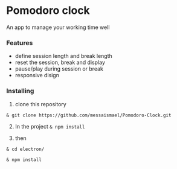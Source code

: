 # Pomodoro clock

An app to manage your working time well

### Features
- define session length and break length
- reset the session, break and display
- pause/play during session or break
- responsive disign

### Installing

 1. clone this repository
 
``
& git clone https://github.com/messaismael/Pomodoro-Clock.git
``

 2. In the project
   ``
   & npm install
   ``
   
 3.  then
 
  ``& cd electron/``
  
  ``& npm install``
  
  
  
  
  
